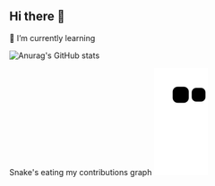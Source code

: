 ## Hi there 👋

🌱 I’m currently learning

![Anurag's GitHub stats](https://github-readme-stats.vercel.app/api?username=prajwal177&show_icons=true&theme=radical)

Snake's eating my contributions graph
<img src="https://raw.githubusercontent.com/prajwal177/prajwal177/output/github-contribution-grid-snake.svg" />
<!--
**Prajwal177/Prajwal177** is a ✨ _special_ ✨ repository because its `README.md` (this file) appears on your GitHub profile.

Here are some ideas to get you started:

- 🔭 I’m currently working on ...
- 🌱 I’m currently learning ...
- 👯 I’m looking to collaborate on ...
- 🤔 I’m looking for help with ...
- 💬 Ask me about ...
- 📫 How to reach me: ...
- 😄 Pronouns: ...
- ⚡ Fun fact: ...
-->
